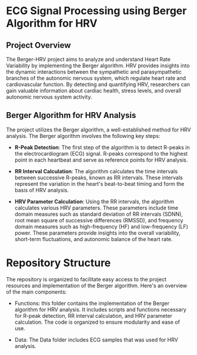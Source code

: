 # ECG Signal Processing using Berger Algorithm for HRV

## Project Overview
The Berger-HRV project aims to analyze and understand Heart Rate Variability by implementing the Berger algorithm. HRV provides insights into the dynamic interactions between the sympathetic and parasympathetic branches of the autonomic nervous system, which regulate heart rate and cardiovascular function. By detecting and quantifying HRV, researchers can gain valuable information about cardiac health, stress levels, and overall autonomic nervous system activity.

## Berger Algorithm for HRV Analysis
The project utilizes the Berger algorithm, a well-established method for HRV analysis. The Berger algorithm involves the following key steps:

* **R-Peak Detection**: The first step of the algorithm is to detect R-peaks in the electrocardiogram (ECG) signal. R-peaks correspond to the highest point in each heartbeat and serve as reference points for HRV analysis.

* **RR Interval Calculation**: The algorithm calculates the time intervals between successive R-peaks, known as RR intervals. These intervals represent the variation in the heart's beat-to-beat timing and form the basis of HRV analysis.

* **HRV Parameter Calculation**: Using the RR intervals, the algorithm calculates various HRV parameters. These parameters include time domain measures such as standard deviation of RR intervals (SDNN), root mean square of successive differences (RMSSD), and frequency domain measures such as high-frequency (HF) and low-frequency (LF) power. These parameters provide insights into the overall variability, short-term fluctuations, and autonomic balance of the heart rate.

# Repository Structure
The repository is organized to facilitate easy access to the project resources and implementation of the Berger algorithm. Here's an overview of the main components:

* Functions: this folder contains the implementation of the Berger algorithm for HRV analysis. It includes scripts and functions necessary for R-peak detection, RR interval calculation, and HRV parameter calculation. The code is organized to ensure modularity and ease of use.

* Data: The Data folder includes ECG samples that was used for HRV analysis. 
